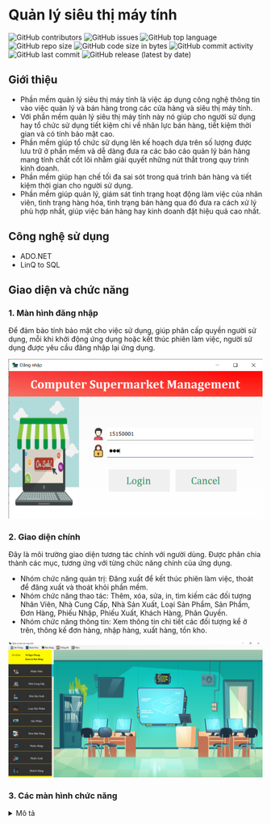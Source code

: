 # Quản lý siêu thị máy tính

![GitHub contributors](https://img.shields.io/github/contributors/phongvn2611/QuanLySieuThiMayTinh) 
![GitHub issues](https://img.shields.io/github/issues/phongvn2611/QuanLySieuThiMayTinh?color=red) 
![GitHub top language](https://img.shields.io/github/languages/top/phongvn2611/QuanLySieuThiMayTinh?color=cyan) 
![GitHub repo size](https://img.shields.io/github/repo-size/phongvn2611/QuanLySieuThiMayTinh) 
![GitHub code size in bytes](https://img.shields.io/github/languages/code-size/phongvn2611/QuanLySieuThiMayTinh) 
![GitHub commit activity](https://img.shields.io/github/commit-activity/m/phongvn2611/QuanLySieuThiMayTinh?color=g) 
![GitHub last commit](https://img.shields.io/github/last-commit/phongvn2611/QuanLySieuThiMayTinh?color=yellow) 
![GitHub release (latest by date)](https://img.shields.io/github/v/release/phongvn2611/QuanLySieuThiMayTinh)

## Giới thiệu
- Phần mềm quản lý siêu thị máy tính là việc áp dụng công nghệ thông tin vào việc quản lý và bán hàng trong các cửa hàng và siêu thị máy tính. 
- Với phần mềm quản lý siêu thị máy tính này nó giúp cho người sử dụng hay tổ chức sử dụng tiết kiệm chi về nhân lực bán hàng, tiết kiệm thời gian và có tính bảo mật cao. 
- Phần mềm giúp tổ chức sử dụng lên kế hoạch dựa trên số lượng được lưu trữ ở phần mềm và dễ dàng đưa ra các báo cáo quản lý bán hàng mang tính chất cốt lõi nhằm giải quyết những nút thắt trong quy trình kinh doanh. 
- Phần mềm giúp hạn chế tối đa sai sót trong quá trình bán hàng và tiết kiệm thời gian cho người sử dụng. 
- Phần mềm giúp quản lý, giám sát tình trạng hoạt động làm việc của nhân viên, tình trạng hàng hóa, tình trạng bán hàng qua đó đưa ra cách xử lý phù hợp nhất, giúp việc bán hàng hay kinh doanh đặt hiệu quả cao nhất.

## Công nghệ sử dụng
- ADO.NET
- LinQ to SQL

## Giao diện và chức năng
### 1. Màn hình đăng nhập
Để đảm bảo tính bảo mật cho việc sử dụng, giúp phân cấp quyền người sử dụng, mỗi khi khởi động ứng dụng hoặc kết thúc phiên làm việc, người sử dụng được yêu cầu đăng nhập lại ứng dụng.

![Màn hình đăng nhập](QuanLySieuThiMayTinh/QuanLySieuThiMayTinh/Resources/LoginScreen.png)

### 2. Giao diện chính
Đây là môi trường giao diện tương tác chính với người dùng. Được phân chia thành các mục, tương ứng với từng chức năng chính của ứng dụng.
- Nhóm chức năng quản trị: Đăng xuất để kết thúc phiên làm việc, thoát để đăng xuất và thoát khỏi phần mềm.
- Nhóm chức năng thao tác: Thêm, xóa, sửa, in, tìm kiếm các đối tượng Nhân Viên, Nhà Cung Cấp, Nhà Sản Xuất, Loại Sản Phẩm, Sản Phẩm, Đơn Hàng, Phiếu Nhập, Phiếu Xuất, Khách Hàng, Phân Quyền.
- Nhóm chức năng thông tin: Xem thông tin chi tiết các đối tượng kể ở trên, thông kế đơn hàng, nhập hàng, xuất hàng, tồn kho.

![Giao diện chính](QuanLySieuThiMayTinh/QuanLySieuThiMayTinh/Resources/MainScreen.png)

### 3. Các màn hình chức năng
<details>
  <summary>Mô tả</summary>
#### 3.1. Màn hình nhân viên

![Màn hình nhân viên][QuanLySieuThiMayTinh/QuanLySieuThiMayTinh/Resources/Employee.png)

#### 3.2. Màn hình nhà cung cấp

![Màn hình nhà cung cấp](QuanLySieuThiMayTinh/QuanLySieuThiMayTinh/Resources/SuppliesScreen.png)

#### 3.3. Màn hình nhà sản xuất

![Màn hình nhà sản xuất](QuanLySieuThiMayTinh/QuanLySieuThiMayTinh/Resources/ProducerScreen.png)

#### 3.4. Màn hình loại sản phẩm

![Màn hình loại sản phẩm](QuanLySieuThiMayTinh/QuanLySieuThiMayTinh/Resources/GoodsScreen.png)

#### 3.5. Màn hình sản phẩm

![Màn hình sản phẩm](QuanLySieuThiMayTinh/QuanLySieuThiMayTinh/Resources/ProductScreen.png

#### 3.6. Màn hình đơn đặt hàng

![Màn hình đơn đặt hàng](QuanLySieuThiMayTinh/QuanLySieuThiMayTinh/Resources/OrderScreen.png)

#### 3.7. Màn hình phiếu nhập

![Màn hình phiếu nhập](QuanLySieuThiMayTinh/QuanLySieuThiMayTinh/Resources/ImportScreen.png)

#### 3.8. Màn hình phiếu xuất

![Màn hình phiếu xuất](QuanLySieuThiMayTinh/QuanLySieuThiMayTinh/Resources/ExportScreen.png)

#### 3.9. Màn hình khách hàng

![Màn hình khách hàng](QuanLySieuThiMayTinh/QuanLySieuThiMayTinh/Resources/CustomerScreen.png)

#### 3.10. Màn hình phân quyền

![Màn hình phần quyền](QuanLySieuThiMayTinh/QuanLySieuThiMayTinh/Resources/PermissionScreen.png)

#### 3.11. Màn hình thống kê

![Màn hình thống kê](QuanLySieuThiMayTinh/QuanLySieuThiMayTinh/Resources/StatisScreen.png)
</details>
